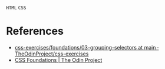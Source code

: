 `HTML` `CSS`
# References
* [css-exercises/foundations/03-grouping-selectors at main · TheOdinProject/css-exercises](https://github.com/TheOdinProject/css-exercises/tree/main/foundations/03-grouping-selectors)
* [CSS Foundations | The Odin Project](https://www.theodinproject.com/lessons/foundations-css-foundations)
